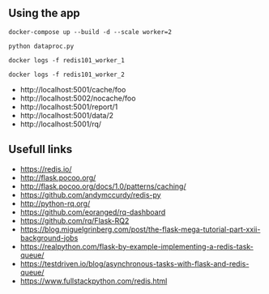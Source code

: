 ## Using the app

```
docker-compose up --build -d --scale worker=2

python dataproc.py

docker logs -f redis101_worker_1

docker logs -f redis101_worker_2
```

* http://localhost:5001/cache/foo
* http://localhost:5002/nocache/foo
* http://localhost:5001/report/1
* http://localhost:5001/data/2
* http://localhost:5001/rq/

## Usefull links

* https://redis.io/
* http://flask.pocoo.org/
* http://flask.pocoo.org/docs/1.0/patterns/caching/
* https://github.com/andymccurdy/redis-py
* http://python-rq.org/
* https://github.com/eoranged/rq-dashboard
* https://github.com/rq/Flask-RQ2
* https://blog.miguelgrinberg.com/post/the-flask-mega-tutorial-part-xxii-background-jobs
* https://realpython.com/flask-by-example-implementing-a-redis-task-queue/
* https://testdriven.io/blog/asynchronous-tasks-with-flask-and-redis-queue/
* https://www.fullstackpython.com/redis.html